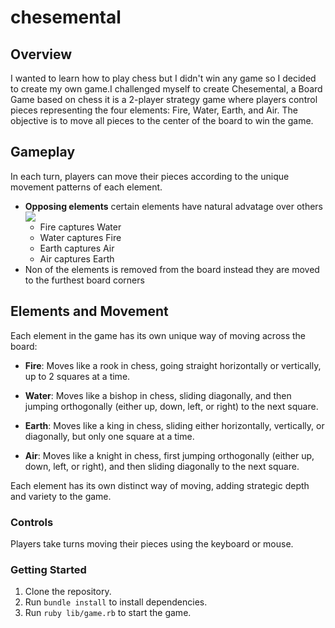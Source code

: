 # chesemental

## Overview

I wanted to learn how to play chess but I didn't win any game so I decided to create my own game.I challenged myself to create Chesemental, a Board Game based on chess it is a 2-player strategy game where players control pieces representing the four elements: Fire, Water, Earth, and Air. The objective is to move all pieces to the center of the board to win the game.

## Gameplay

In each turn, players can move their pieces according to the unique movement patterns of each element. 
- **Opposing elements** certain elements have natural advatage over others  ![](https://en.wikipedia.org/wiki/Classical_element#/media/File:Four_elements_representation.svg)
  - Fire captures Water
  - Water captures Fire
  - Earth captures Air
  - Air captures Earth
- Non of the elements is removed from the board instead they are moved to the furthest board corners

## Elements and Movement

Each element in the game has its own unique way of moving across the board:

- **Fire**: Moves like a rook in chess, going straight horizontally or vertically, up to 2 squares at a time.
  
- **Water**: Moves like a bishop in chess, sliding diagonally, and then jumping orthogonally (either up, down, left, or right) to the next square.

- **Earth**: Moves like a king in chess, sliding either horizontally, vertically, or diagonally, but only one square at a time.
  
- **Air**: Moves like a knight in chess, first jumping orthogonally (either up, down, left, or right), and then sliding diagonally to the next square.

Each element has its own distinct way of moving, adding strategic depth and variety to the game.


### Controls

Players take turns moving their pieces using the keyboard or mouse.

### Getting Started

1. Clone the repository.
2. Run `bundle install` to install dependencies.
3. Run `ruby lib/game.rb` to start the game.

